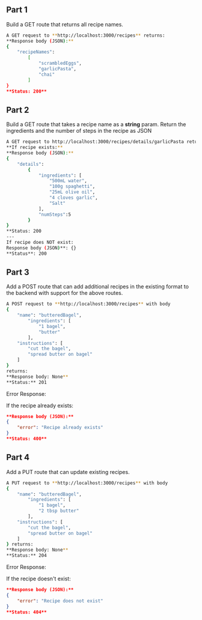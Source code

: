 

## Part 1

Build a GET route that returns all recipe names.

```bash
A GET request to **http://localhost:3000/recipes** returns:
**Response body (JSON):**
{
	"recipeNames":
		[
			"scrambledEggs",
			"garlicPasta",
			"chai"
		]
}
**Status: 200**
```

## Part 2

Build a GET route that takes a recipe name as a **string** param. Return the ingredients and the number of steps in the recipe as JSON

```bash
A GET request to http://localhost:3000/recipes/details/garlicPasta returns:
**If recipe exists:** 
**Response body (JSON):**
{
	"details":
		{
			"ingredients": [
				"500mL water",
				"100g spaghetti",
				"25mL olive oil",
				"4 cloves garlic",
				"Salt"
			],
			"numSteps":5
		}
}
**Status: 200
---
If recipe does NOT exist: 
Response body (JSON)**: {}
**Status**: 200
```

## Part 3

Add a POST route that can add additional recipes in the existing format to the backend with support for the above routes.

```bash
A POST request to **http://localhost:3000/recipes** with body 
{
	"name": "butteredBagel", 
		"ingredients": [
			"1 bagel", 
			"butter"
		], 
	"instructions": [
		"cut the bagel", 
		"spread butter on bagel"
	] 
} 
returns:
**Response body: None**
**Status:** 201
```

Error Response:

If the recipe already exists:

```json
**Response body (JSON):**
{
	"error": "Recipe already exists"
}
**Status: 400**
```

## Part 4

Add a PUT route that can update existing recipes.

```bash
A PUT request to **http://localhost:3000/recipes** with body 
{
	"name": "butteredBagel", 
		"ingredients": [
			"1 bagel", 
			"2 tbsp butter"
		], 
	"instructions": [
		"cut the bagel", 
		"spread butter on bagel"
	] 
} returns:
**Response body: None**
**Status:** 204
```

Error Response:

If the recipe doesn't exist:

```json
**Response body (JSON):**
{
	"error": "Recipe does not exist"
}
**Status: 404**
```	